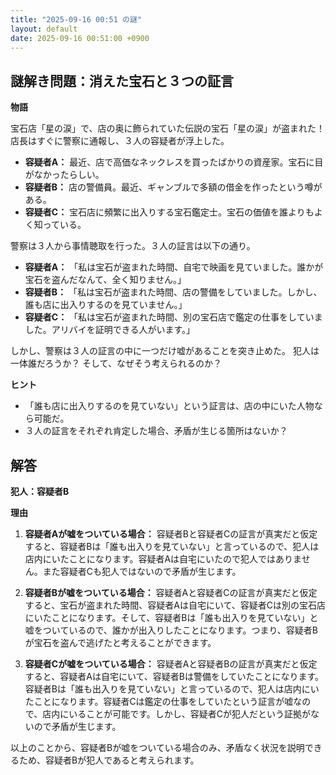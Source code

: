 ```yaml
---
title: "2025-09-16 00:51 の謎"
layout: default
date: 2025-09-16 00:51:00 +0900
---
```

## 謎解き問題：消えた宝石と３つの証言

**物語**

宝石店「星の涙」で、店の奥に飾られていた伝説の宝石「星の涙」が盗まれた！
店長はすぐに警察に通報し、３人の容疑者が浮上した。

*   **容疑者A：** 最近、店で高価なネックレスを買ったばかりの資産家。宝石に目がなかったらしい。
*   **容疑者B：** 店の警備員。最近、ギャンブルで多額の借金を作ったという噂がある。
*   **容疑者C：** 宝石店に頻繁に出入りする宝石鑑定士。宝石の価値を誰よりもよく知っている。

警察は３人から事情聴取を行った。３人の証言は以下の通り。

*   **容疑者A：** 「私は宝石が盗まれた時間、自宅で映画を見ていました。誰かが宝石を盗んだなんて、全く知りません。」
*   **容疑者B：** 「私は宝石が盗まれた時間、店の警備をしていました。しかし、誰も店に出入りするのを見ていません。」
*   **容疑者C：** 「私は宝石が盗まれた時間、別の宝石店で鑑定の仕事をしていました。アリバイを証明できる人がいます。」

しかし、警察は３人の証言の中に一つだけ嘘があることを突き止めた。
犯人は一体誰だろうか？
そして、なぜそう考えられるのか？

**ヒント**

*   「誰も店に出入りするのを見ていない」という証言は、店の中にいた人物なら可能だ。
*   ３人の証言をそれぞれ肯定した場合、矛盾が生じる箇所はないか？

## 解答

**犯人：容疑者B**

**理由**

1.  **容疑者Aが嘘をついている場合：** 容疑者Bと容疑者Cの証言が真実だと仮定すると、容疑者Bは「誰も出入りを見ていない」と言っているので、犯人は店内にいたことになります。容疑者Aは自宅にいたので犯人ではありません。また容疑者Cも犯人ではないので矛盾が生じます。

2.  **容疑者Bが嘘をついている場合：** 容疑者Aと容疑者Cの証言が真実だと仮定すると、宝石が盗まれた時間、容疑者Aは自宅にいて、容疑者Cは別の宝石店にいたことになります。そして、容疑者Bは「誰も出入りを見ていない」と嘘をついているので、誰かが出入りしたことになります。つまり、容疑者Bが宝石を盗んで逃げたと考えることができます。

3.  **容疑者Cが嘘をついている場合：** 容疑者Aと容疑者Bの証言が真実だと仮定すると、容疑者Aは自宅にいて、容疑者Bは警備をしていたことになります。容疑者Bは「誰も出入りを見ていない」と言っているので、犯人は店内にいたことになります。容疑者Cは鑑定の仕事をしていたという証言が嘘なので、店内にいることが可能です。しかし、容疑者Cが犯人だという証拠がないので矛盾が生じます。

以上のことから、容疑者Bが嘘をついている場合のみ、矛盾なく状況を説明できるため、容疑者Bが犯人であると考えられます。
